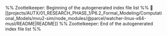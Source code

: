 %% Zoottelkeeper: Beginning of the autogenerated index file list  %%
📄 [[projects/AUTX/01_RESEARCH_PHASE_1/P6.2_Formal_Modeling/Computational_Models/mvu2-sim/node_modules/@parcel/watcher-linux-x64-musl/README|README]]
%% Zoottelkeeper: End of the autogenerated index file list  %%
